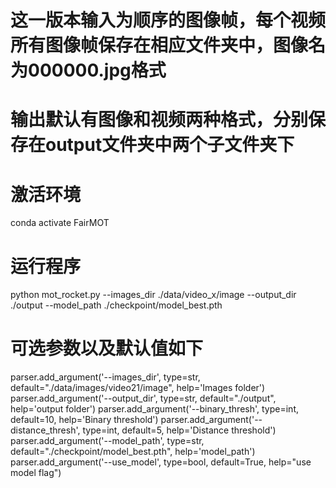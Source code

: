 # 这一版本输入为顺序的图像帧，每个视频所有图像帧保存在相应文件夹中，图像名为000000.jpg格式
# 输出默认有图像和视频两种格式，分别保存在output文件夹中两个子文件夹下


# 激活环境
conda activate FairMOT

# 运行程序
python mot_rocket.py --images_dir ./data/video_x/image --output_dir ./output --model_path ./checkpoint/model_best.pth


# 可选参数以及默认值如下
parser.add_argument('--images_dir', type=str, default="./data/images/video21/image", help='Images folder')
parser.add_argument('--output_dir', type=str, default="./output", help='output folder')
parser.add_argument('--binary_thresh', type=int, default=10, help='Binary threshold')
parser.add_argument('--distance_thresh', type=int, default=5, help='Distance threshold')
parser.add_argument('--model_path', type=str, default="./checkpoint/model_best.pth", help='model_path')
parser.add_argument('--use_model', type=bool, default=True, help="use model flag")
